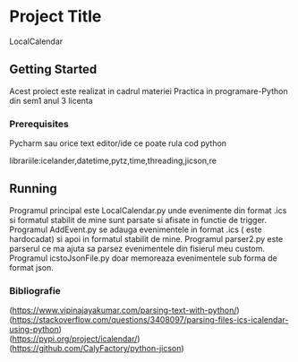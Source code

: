 # Project Title

LocalCalendar

## Getting Started
Acest proiect  este realizat in cadrul materiei Practica in programare-Python din sem1 anul 3 licenta

### Prerequisites

Pycharm sau orice text editor/ide ce poate rula cod python

librariile:icelander,datetime,pytz,time,threading,jicson,re

## Running 

Programul principal este LocalCalendar.py unde evenimente din format .ics si formatul stabilit de mine sunt parsate si afisate in functie de trigger.
Programul AddEvent.py se adauga evenimentele in format .ics ( este hardocadat) si apoi in formatul stabilit de mine.
Programul parser2.py este parserul ce ma ajuta sa parsez evenimentele din fisierul meu custom.
Programul icstoJsonFile.py  doar memoreaza evenimentele sub forma de format json.

### Bibliografie


(https://www.vipinajayakumar.com/parsing-text-with-python/) <br/>
(https://stackoverflow.com/questions/3408097/parsing-files-ics-icalendar-using-python)  <br/>
(https://pypi.org/project/icalendar/) <br/>
(https://github.com/CalyFactory/python-jicson)
